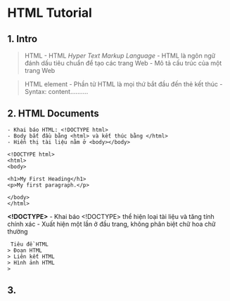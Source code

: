 # HTML Tutorial

## 1. Intro
   > HTML
        - HTML *Hyper Text Markup Language*
        - HTML là ngôn ngữ đánh dấu tiêu chuẩn để tạo các trang Web
        - Mô tả cấu trúc của một trang Web

   > HTML element
        - Phần tử HTML là mọi thứ bắt đầu đến thẻ kết thúc
        - Syntax: <tagname> content.......... </tagname>

## 2. HTML Documents
    - Khai báo HTML: <!DOCTYPE html>
    - Body bắt đầu bằng <html> và kết thúc bằng </html>
    - Hiển thị tài liệu nằm ở <body></body>
    
    <!DOCTYPE html>
    <html>
    <body>

    <h1>My First Heading</h1>
    <p>My first paragraph.</p>

    </body>
    </html>
    

   **<!DOCTYPE>**
        - Khai báo <!DOCTYPE> thể hiện loại tài liệu và tăng tính chính xác
        - Xuất hiện một lần ở đầu trang, không phân biệt chữ hoa chữ thường

     Tiêu đề HTML
    > Đoạn HTML
    > Liên kết HTML
    > Hình ảnh HTML
    > 

## 3. 
  



